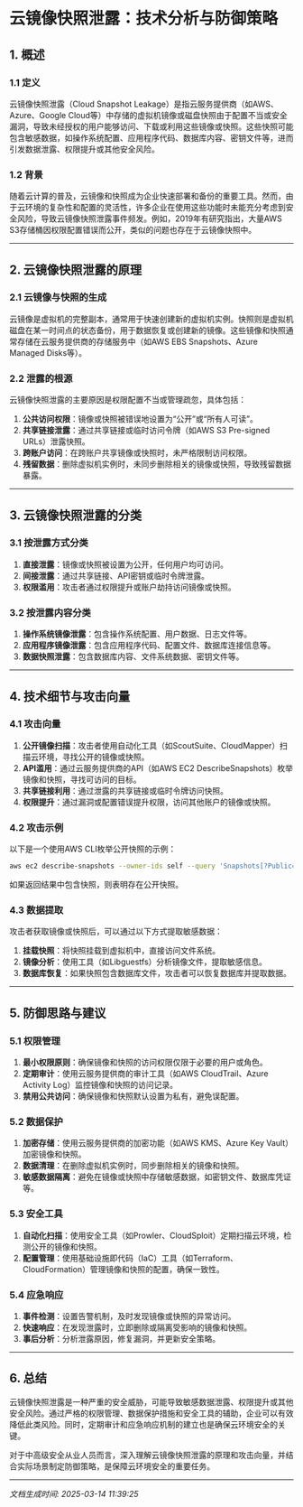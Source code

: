 # 云镜像快照泄露：技术分析与防御策略

## 1. 概述

### 1.1 定义
云镜像快照泄露（Cloud Snapshot Leakage）是指云服务提供商（如AWS、Azure、Google Cloud等）中存储的虚拟机镜像或磁盘快照由于配置不当或安全漏洞，导致未经授权的用户能够访问、下载或利用这些镜像或快照。这些快照可能包含敏感数据，如操作系统配置、应用程序代码、数据库内容、密钥文件等，进而引发数据泄露、权限提升或其他安全风险。

### 1.2 背景
随着云计算的普及，云镜像和快照成为企业快速部署和备份的重要工具。然而，由于云环境的复杂性和配置的灵活性，许多企业在使用这些功能时未能充分考虑到安全风险，导致云镜像快照泄露事件频发。例如，2019年有研究指出，大量AWS S3存储桶因权限配置错误而公开，类似的问题也存在于云镜像快照中。

---

## 2. 云镜像快照泄露的原理

### 2.1 云镜像与快照的生成
云镜像是虚拟机的完整副本，通常用于快速创建新的虚拟机实例。快照则是虚拟机磁盘在某一时间点的状态备份，用于数据恢复或创建新的镜像。这些镜像和快照通常存储在云服务提供商的存储服务中（如AWS EBS Snapshots、Azure Managed Disks等）。

### 2.2 泄露的根源
云镜像快照泄露的主要原因是权限配置不当或管理疏忽，具体包括：
1. **公共访问权限**：镜像或快照被错误地设置为“公开”或“所有人可读”。
2. **共享链接泄露**：通过共享链接或临时访问令牌（如AWS S3 Pre-signed URLs）泄露快照。
3. **跨账户访问**：在跨账户共享镜像或快照时，未严格限制访问权限。
4. **残留数据**：删除虚拟机实例时，未同步删除相关的镜像或快照，导致残留数据暴露。

---

## 3. 云镜像快照泄露的分类

### 3.1 按泄露方式分类
1. **直接泄露**：镜像或快照被设置为公开，任何用户均可访问。
2. **间接泄露**：通过共享链接、API密钥或临时令牌泄露。
3. **权限滥用**：攻击者通过权限提升或账户劫持访问镜像或快照。

### 3.2 按泄露内容分类
1. **操作系统镜像泄露**：包含操作系统配置、用户数据、日志文件等。
2. **应用程序镜像泄露**：包含应用程序代码、配置文件、数据库连接信息等。
3. **数据快照泄露**：包含数据库内容、文件系统数据、密钥文件等。

---

## 4. 技术细节与攻击向量

### 4.1 攻击向量
1. **公开镜像扫描**：攻击者使用自动化工具（如ScoutSuite、CloudMapper）扫描云环境，寻找公开的镜像或快照。
2. **API滥用**：通过云服务提供商的API（如AWS EC2 DescribeSnapshots）枚举镜像和快照，寻找可访问的目标。
3. **共享链接利用**：通过泄露的共享链接或临时令牌访问快照。
4. **权限提升**：通过漏洞或配置错误提升权限，访问其他账户的镜像或快照。

### 4.2 攻击示例
以下是一个使用AWS CLI枚举公开快照的示例：
```bash
aws ec2 describe-snapshots --owner-ids self --query 'Snapshots[?Public==`true`]'
```
如果返回结果中包含快照，则表明存在公开快照。

### 4.3 数据提取
攻击者获取镜像或快照后，可以通过以下方式提取敏感数据：
1. **挂载快照**：将快照挂载到虚拟机中，直接访问文件系统。
2. **镜像分析**：使用工具（如Libguestfs）分析镜像文件，提取敏感信息。
3. **数据库恢复**：如果快照包含数据库文件，攻击者可以恢复数据库并提取数据。

---

## 5. 防御思路与建议

### 5.1 权限管理
1. **最小权限原则**：确保镜像和快照的访问权限仅限于必要的用户或角色。
2. **定期审计**：使用云服务提供商的审计工具（如AWS CloudTrail、Azure Activity Log）监控镜像和快照的访问记录。
3. **禁用公共访问**：确保镜像和快照默认设置为私有，避免误配置。

### 5.2 数据保护
1. **加密存储**：使用云服务提供商的加密功能（如AWS KMS、Azure Key Vault）加密镜像和快照。
2. **数据清理**：在删除虚拟机实例时，同步删除相关的镜像和快照。
3. **敏感数据隔离**：避免在镜像或快照中存储敏感数据，如密钥文件、数据库凭证等。

### 5.3 安全工具
1. **自动化扫描**：使用安全工具（如Prowler、CloudSploit）定期扫描云环境，检测公开的镜像和快照。
2. **配置管理**：使用基础设施即代码（IaC）工具（如Terraform、CloudFormation）管理镜像和快照的配置，确保一致性。

### 5.4 应急响应
1. **事件检测**：设置告警机制，及时发现镜像或快照的异常访问。
2. **快速响应**：在发现泄露时，立即删除或隔离受影响的镜像和快照。
3. **事后分析**：分析泄露原因，修复漏洞，并更新安全策略。

---

## 6. 总结

云镜像快照泄露是一种严重的安全威胁，可能导致敏感数据泄露、权限提升或其他安全风险。通过严格的权限管理、数据保护措施和安全工具的辅助，企业可以有效降低此类风险。同时，定期审计和应急响应机制的建立也是确保云环境安全的关键。

对于中高级安全从业人员而言，深入理解云镜像快照泄露的原理和攻击向量，并结合实际场景制定防御策略，是保障云环境安全的重要任务。

---

*文档生成时间: 2025-03-14 11:39:25*
